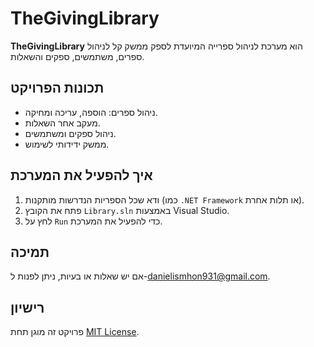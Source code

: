 # TheGivingLibrary

**TheGivingLibrary** הוא מערכת לניהול ספרייה המיועדת לספק ממשק קל לניהול ספרים, משתמשים, ספקים והשאלות.

## **תכונות הפרויקט**

- ניהול ספרים: הוספה, עריכה ומחיקה.
- מעקב אחר השאלות.
- ניהול ספקים ומשתמשים.
- ממשק ידידותי לשימוש.

## **איך להפעיל את המערכת**

1. ודא שכל הספריות הנדרשות מותקנות (כמו `.NET Framework` או תלות אחרת).
2. פתח את הקובץ `Library.sln` באמצעות Visual Studio.
3. לחץ על `Run` כדי להפעיל את המערכת.

## **תמיכה**

אם יש שאלות או בעיות, ניתן לפנות ל-[danielismhon931@gmail.com](mailto:danielismhon931@gmail.com).

## **רישיון**

פרויקט זה מוגן תחת [MIT License](LICENSE).

